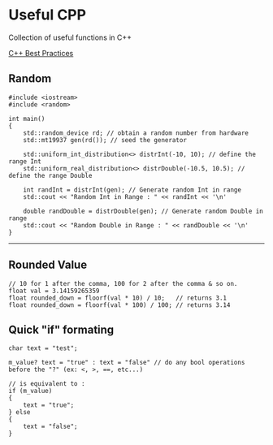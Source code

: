# Useful CPP

Collection of useful functions in C++

[C++ Best Practices](https://github.com/cpp-best-practices/cppbestpractices/tree/master)

## Random
```
#include <iostream>
#include <random>

int main()
{
    std::random_device rd; // obtain a random number from hardware
    std::mt19937 gen(rd()); // seed the generator

    std::uniform_int_distribution<> distrInt(-10, 10); // define the range Int
    std::uniform_real_distribution<> distrDouble(-10.5, 10.5); // define the range Double

    int randInt = distrInt(gen); // Generate random Int in range
    std::cout << "Random Int in Range : " << randInt << '\n'

    double randDouble = distrDouble(gen); // Generate random Double in range
    std::cout << "Random Double in Range : " << randDouble << '\n'
}
```
---

## Rounded Value
```
// 10 for 1 after the comma, 100 for 2 after the comma & so on.
float val = 3.14159265359
float rounded_down = floorf(val * 10) / 10;   // returns 3.1
float rounded_down = floorf(val * 100) / 100; // returns 3.14
```

## Quick "if" formating
````
char text = "test";

m_value? text = "true" : text = "false" // do any bool operations before the "?" (ex: <, >, ==, etc...)

// is equivalent to :
if (m_value)
{
    text = "true";
} else
{
    text = "false";
}
````


